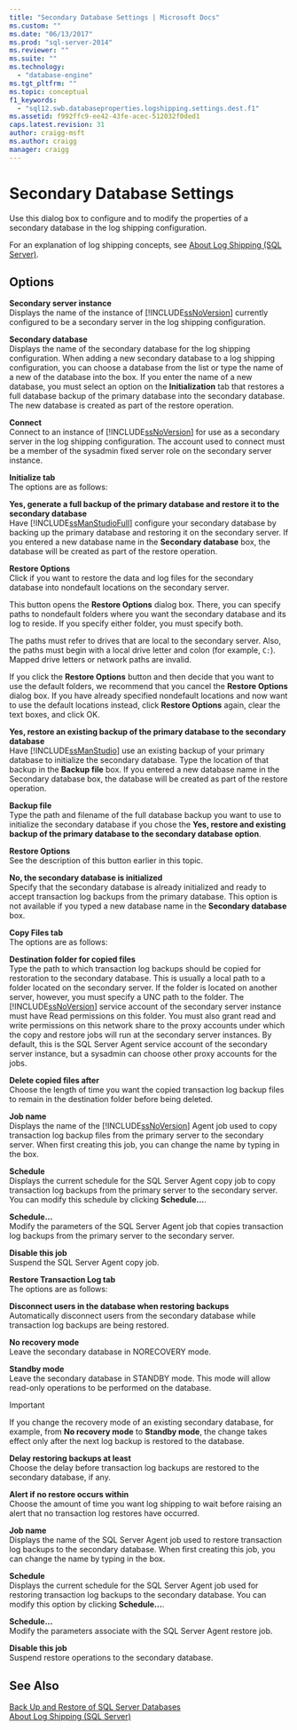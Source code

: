 ```yaml
---
title: "Secondary Database Settings | Microsoft Docs"
ms.custom: ""
ms.date: "06/13/2017"
ms.prod: "sql-server-2014"
ms.reviewer: ""
ms.suite: ""
ms.technology: 
  - "database-engine"
ms.tgt_pltfrm: ""
ms.topic: conceptual
f1_keywords: 
  - "sql12.swb.databaseproperties.logshipping.settings.dest.f1"
ms.assetid: f992ffc9-ee42-43fe-acec-512032f0ded1
caps.latest.revision: 31
author: craigg-msft
ms.author: craigg
manager: craigg
---
```

# Secondary Database Settings
  Use this dialog box to configure and to modify the properties of a secondary database in the log shipping configuration.  
  
 For an explanation of log shipping concepts, see [About Log Shipping &#40;SQL Server&#41;](../../database-engine/log-shipping/about-log-shipping-sql-server.md).  
  
## Options  
 **Secondary server instance**  
 Displays the name of the instance of [!INCLUDE[ssNoVersion](../../includes/ssnoversion-md.md)] currently configured to be a secondary server in the log shipping configuration.  
  
 **Secondary database**  
 Displays the name of the secondary database for the log shipping configuration. When adding a new secondary database to a log shipping configuration, you can choose a database from the list or type the name of a new of the database into the box. If you enter the name of a new database, you must select an option on the **Initialization** tab that restores a full database backup of the primary database into the secondary database. The new database is created as part of the restore operation.  
  
 **Connect**  
 Connect to an instance of [!INCLUDE[ssNoVersion](../../includes/ssnoversion-md.md)] for use as a secondary server in the log shipping configuration. The account used to connect must be a member of the sysadmin fixed server role on the secondary server instance.  
  
 **Initialize tab**  
 The options are as follows:  
  
 **Yes, generate a full backup of the primary database and restore it to the secondary database**  
 Have [!INCLUDE[ssManStudioFull](../../includes/ssmanstudiofull-md.md)] configure your secondary database by backing up the primary database and restoring it on the secondary server. If you entered a new database name in the **Secondary database** box, the database will be created as part of the restore operation.  
  
 **Restore Options**  
 Click if you want to restore the data and log files for the secondary database into nondefault locations on the secondary server.  
  
 This button opens the **Restore Options** dialog box. There, you can specify paths to nondefault folders where you want the secondary database and its log to reside. If you specify either folder, you must specify both.  
  
 The paths must refer to drives that are local to the secondary server. Also, the paths must begin with a local drive letter and colon (for example, `C:`). Mapped drive letters or network paths are invalid.  
  
 If you click the **Restore Options** button and then decide that you want to use the default folders, we recommend that you cancel the **Restore Options** dialog box. If you have already specified nondefault locations and now want to use the default locations instead, click **Restore Options** again, clear the text boxes, and click OK.  
  
 **Yes, restore an existing backup of the primary database to the secondary database**  
 Have [!INCLUDE[ssManStudio](../../includes/ssmanstudio-md.md)] use an existing backup of your primary database to initialize the secondary database. Type the location of that backup in the **Backup file** box. If you entered a new database name in the Secondary database box, the database will be created as part of the restore operation.  
  
 **Backup file**  
 Type the path and filename of the full database backup you want to use to initialize the secondary database if you chose the **Yes, restore and existing backup of the primary database to the secondary database option**.  
  
 **Restore Options**  
 See the description of this button earlier in this topic.  
  
 **No, the secondary database is initialized**  
 Specify that the secondary database is already initialized and ready to accept transaction log backups from the primary database. This option is not available if you typed a new database name in the **Secondary database** box.  
  
 **Copy Files tab**  
 The options are as follows:  
  
 **Destination folder for copied files**  
 Type the path to which transaction log backups should be copied for restoration to the secondary database. This is usually a local path to a folder located on the secondary server. If the folder is located on another server, however, you must specify a UNC path to the folder. The [!INCLUDE[ssNoVersion](../../includes/ssnoversion-md.md)] service account of the secondary server instance must have Read permissions on this folder. You must also grant read and write permissions on this network share to the proxy accounts under which the copy and restore jobs will run at the secondary server instances. By default, this is the SQL Server Agent service account of the secondary server instance, but a sysadmin can choose other proxy accounts for the jobs.  
  
 **Delete copied files after**  
 Choose the length of time you want the copied transaction log backup files to remain in the destination folder before being deleted.  
  
 **Job name**  
 Displays the name of the [!INCLUDE[ssNoVersion](../../includes/ssnoversion-md.md)] Agent job used to copy transaction log backup files from the primary server to the secondary server. When first creating this job, you can change the name by typing in the box.  
  
 **Schedule**  
 Displays the current schedule for the SQL Server Agent copy job to copy transaction log backups from the primary server to the secondary server. You can modify this schedule by clicking **Schedule...**.  
  
 **Schedule...**  
 Modify the parameters of the SQL Server Agent job that copies transaction log backups from the primary server to the secondary server.  
  
 **Disable this job**  
 Suspend the SQL Server Agent copy job.  
  
 **Restore Transaction Log tab**  
 The options are as follows:  
  
 **Disconnect users in the database when restoring backups**  
 Automatically disconnect users from the secondary database while transaction log backups are being restored.  
  
 **No recovery mode**  
 Leave the secondary database in NORECOVERY mode.  
  
 **Standby mode**  
 Leave the secondary database in STANDBY mode. This mode will allow read-only operations to be performed on the database.  
  
> [!IMPORTANT]  
>  If you change the recovery mode of an existing secondary database, for example, from **No recovery mode** to **Standby mode**, the change takes effect only after the next log backup is restored to the database.  
  
 **Delay restoring backups at least**  
 Choose the delay before transaction log backups are restored to the secondary database, if any.  
  
 **Alert if no restore occurs within**  
 Choose the amount of time you want log shipping to wait before raising an alert that no transaction log restores have occurred.  
  
 **Job name**  
 Displays the name of the SQL Server Agent job used to restore transaction log backups to the secondary database. When first creating this job, you can change the name by typing in the box.  
  
 **Schedule**  
 Displays the current schedule for the SQL Server Agent job used for restoring transaction log backups to the secondary database. You can modify this option by clicking **Schedule...**.  
  
 **Schedule...**  
 Modify the parameters associate with the SQL Server Agent restore job.  
  
 **Disable this job**  
 Suspend restore operations to the secondary database.  
  
## See Also  
 [Back Up and Restore of SQL Server Databases](../backup-restore/back-up-and-restore-of-sql-server-databases.md)   
 [About Log Shipping &#40;SQL Server&#41;](../../database-engine/log-shipping/about-log-shipping-sql-server.md)  
  
  
